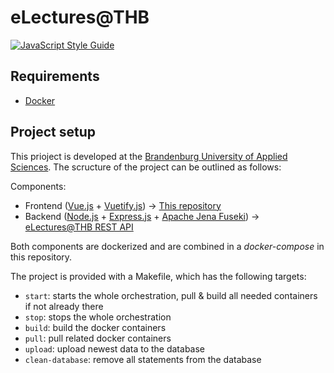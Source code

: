 # eLectures@THB


[![JavaScript Style Guide](https://img.shields.io/badge/code_style-standard-brightgreen.svg)](https://standardjs.com)

## Requirements
- [Docker](https://www.docker.com/)

## Project setup

This prioject is developed at the [Brandenburg University of Applied Sciences](www.th-brandenburg.de). The scructure of the project can be outlined as follows:

Components:
- Frontend ([Vue.js](https://vuejs.org/) + [Vuetify.js](https://vuetifyjs.com/)) -> [This repository](https://github.com/bmake/lectures_at_thb)
- Backend ([Node.js](https://nodejs.org/) + [Express.js](https://expressjs.com/) + [Apache Jena Fuseki](https://jena.apache.org/documentation/fuseki2/)) -> [eLectures@THB REST API](https://github.com/bmake/lectures_at_thb_rest_api)

Both components are dockerized and are combined in a *docker-compose* in this repository.

The project is provided with a Makefile, which has the following targets:

- `start`: starts the whole orchestration, pull & build all needed containers if not already there
- `stop`: stops the whole orchestration
- `build`: build the docker containers
- `pull`: pull related docker containers
- `upload`: upload newest data to the database
- `clean-database`: remove all statements from the database